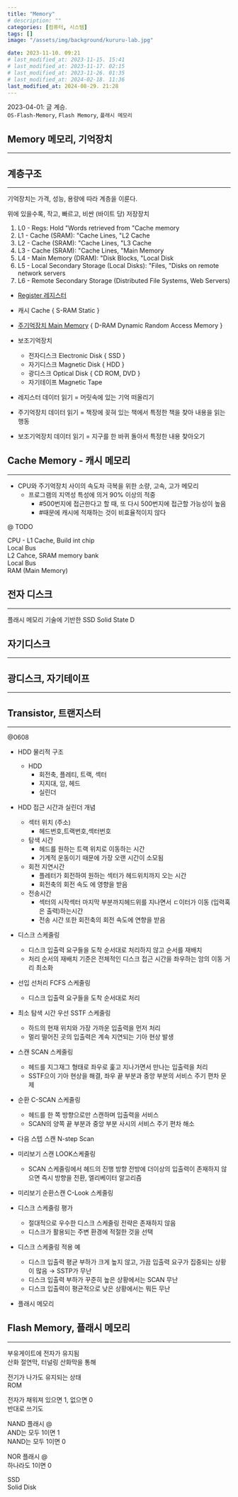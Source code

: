 ```yaml
---
title: "Memory"
# description: ""
categories: [컴퓨터, 시스템]
tags: []
image: "/assets/img/background/kururu-lab.jpg"

date: 2023-11-10. 09:21
# last_modified_at: 2023-11-15. 15:41
# last_modified_at: 2023-11-17. 02:15
# last_modified_at: 2023-11-26. 01:35
# last_modified_at: 2024-02-18. 11:36
last_modified_at: 2024-08-29. 21:28
---
```


2023-04-01: 글 계승.  
`OS-Flash-Memory`, `Flash Memory`, `플래시 메모리`  

## Memory 메모리, 기억장치

---

## 계층구조

---

기억장치는 가격, 성능, 용량에 따라 계층을 이룬다.  

위에 있을수록, 작고, 빠르고, 비싼 (바이트 당) 저장장치  

1. L0 - Regs: Hold "Words retrieved from "Cache memory
2. L1 - Cache (SRAM): "Cache Lines, "L2 Cache
3. L2 - Cache (SRAM): "Cache Lines, "L3 Cache
4. L3 - Cache (SRAM): "Cache Lines, "Main Memory
5. L4 - Main Memory (DRAM): "Disk Blocks, "Local Disk
6. L5 - Local Secondary Storage (Local Disks): "Files, "Disks on remote network servers
7. L6 - Remote Secondary Storage (Distributed File Systems, Web Servers)

- [Register 레지스터](/posts/memory-register/)
- 캐시 Cache { S-RAM Static }
- [주기억장치 Main Memory](/posts/main-memory/) { D-RAM Dynamic Random Access Memory }
- 보조기억장치
  - 전자디스크 Electronic Disk { SSD }
  - 자기디스크 Magnetic Disk { HDD }
  - 광디스크 Optical Disk { CD ROM, DVD }
  - 자기테이프 Magnetic Tape

- 레지스터 데이터 읽기 = 머릿속에 있는 기억 떠올리기
- 주기억장치 데이터 읽기 = 책장에 꽂혀 있는 책에서 특정한 책을 찾아 내용을 읽는 행동
- 보조기억장치 데이터 읽기 = 지구를 한 바퀴 돌아서 특정한 내용 찾아오기

## Cache Memory - 캐시 메모리

---

- CPU와 주기억장치 사이의 속도차 극복을 위한 소량, 고속, 고가 메모리
  - 프로그램의 지역성 특성에 의거 90% 이상의 적중
    - #500번지에 접근한다고 할 때, 또 다시 500번지에 접근할 가능성이 높음
    - #때문에 캐시에 적재하는 것이 비효율적이지 않다

@ TODO  

CPU - L1 Cache, Build int chip  
Local Bus  
L2 Cahce, SRAM memory bank  
Local Bus  
RAM (Main Memory)  

## 전자 디스크

---

플래시 메모리 기술에 기반한 SSD Solid State D

## 자기디스크

---

## 광디스크, 자기테이프

---

## Transistor, 트랜지스터

---

@0608  

- HDD 물리적 구조
  - HDD
    - 회전축, 플레티, 트랙, 섹터
    - 지지대, 암, 헤드
    - 실린더

- HDD 접근 시간과 실린더 개념
  - 섹터 위치 (주소)
    - 헤드번호,트랙번호,섹터번호
  - 탐색 시간
    - 헤드를 원하는 트랙 위치로 이동하는 시간
    - 기계적 운동이기 때문에 가장 오랜 시간이 소모됨
  - 회전 지연시간
    - 플레터가 회전하여 원하는 섹터가 헤드위치까지 오는 시간
    - 회전축의 회전 속도 에 영향을 받음
  - 전송시간
    - 섹터의 시작섹터 마지막 부분까지헤드위를 지나면서 ㄷ이터가 이동 (입력혹은 출력)하는시간
    - 전송 시간 또한 회전축의 회전 속도에 연향을 받음

- 디스크 스케줄링
  - 디스크 입출력 요구들을  도착 순서대로 처리하지 않고 순서를 재배치
  - 처리 순서의 재배치 기준은 전체적인 디스크 접근 시간을 좌우하는 암의 이동 거리 최소화

- 선입 선처리 FCFS 스케줄링
  - 디스크 입출력 요구들을 도착 순서대로 처리

- 최소 탐색 시간 우선 SSTF 스케줄링
  - 하드의 현재 위치와 가장 가까운 입출력을 먼저 처리
  - 멀리 떨어진 곳의 입출력은 계속 지연되는 기아 현상 발생

- 스캔 SCAN 스케줄링
  - 헤드를 지그재그 형태로 좌우로 훑고 지나가면서 만나는 입출력을 처리
  - SSTF으이 기아 현상을 해결, 좌우 끝 부분과 중앙 부분의 서비스 주기 편차 문제

- 순환 C-SCAN 스케줄링
  - 헤드를 한 쪽 방향으로만 스캔하며 입출력을 서비스
  - SCAN의 양쪽 끝 부분과 중앙 부분  사시의 서비스 주기 편차 해소

- 다음 스텝 스캔 N-step Scan

- 미리보기 스캔 LOOK스케줄링
  - SCAN 스케줄링에서 헤드의 진행 방향 전방에 더이상의 입출력이 존재하지 않으면 즉시 방향을 전환, 엘리베이터 알고리즘

- 미리보기 순환스캔 C-Look 스케줄링

- 디스크 스케줄링 평가
  - 절대적으로 우수한 디스크 스케줄링 전략은 존재하지 않음
  - 디스크가 활용되는 주변 환경에 적절한 것을 선택

- 디스크 스케줄링 적용 예
  - 디스크 입출력 평균 부하가 크게 높지 않고, 가끔 입출력 요구가 집중되는 상황이 많음 → SSTP가 무난
  - 디스크 입출력 부하가 꾸준히 높은 상황에서는 SCAN 무난
  - 디스크 입출력이 평균적으로 낮은 상황에서는 뭐든 무난

- 플래시 메모리

## Flash Memory, 플래시 메모리

---

부유게이트에 전자가 유지됨  
산화 절연막, 터널링 산화막을 통해  

전기가 나가도 유지되는 상태  
ROM  

전자가 채워져 있으면 1, 없으면 0  
반대로 쓰기도  

NAND 플래시 @  
AND는 모두 1이면 1  
NAND는 모두 1이면 0  

NOR 플래시 @  
하나라도 1이면 0  

SSD  
Solid Disk  
